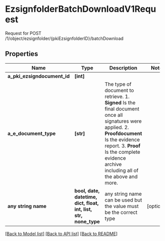 # EzsignfolderBatchDownloadV1Request

Request for POST /1/object/ezsignfolder/{pkiEzsignfolderID}/batchDownload

## Properties
Name | Type | Description | Notes
------------ | ------------- | ------------- | -------------
**a_pki_ezsigndocument_id** | **[int]** |  | 
**a_e_document_type** | **[str]** | The type of document to retrieve.  1. **Signed** Is the final document once all signatures were applied. 2. **Proofdocument** Is the evidence report. 3. **Proof** Is the complete evidence archive including all of the above and more. | 
**any string name** | **bool, date, datetime, dict, float, int, list, str, none_type** | any string name can be used but the value must be the correct type | [optional]

[[Back to Model list]](../README.md#documentation-for-models) [[Back to API list]](../README.md#documentation-for-api-endpoints) [[Back to README]](../README.md)


